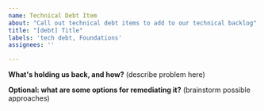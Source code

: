 ```yaml
---
name: Technical Debt Item
about: "Call out technical debt items to add to our technical backlog"
title: "[debt] Title"
labels: 'tech debt, Foundations'
assignees: ''

---
```


**What's holding us back, and how?**
(describe problem here)

**Optional: what are some options for remediating it?**
(brainstorm possible approaches)
